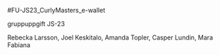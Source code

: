 #FU-JS23_CurlyMasters_e-wallet

gruppuppgift JS-23

Rebecka Larsson, Joel Keskitalo, Amanda Topler, Casper Lundin, Mara Fabiana
